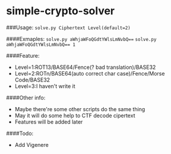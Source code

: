 # simple-crypto-solver

###Usage:
```solve.py Ciphertext Level(default=2)```

####Exmaples: 
```solve.py aWhjaWFoQGdtYWlsLmNvbQ==```
```solve.py aWhjaWFoQGdtYWlsLmNvbQ== 1```

####Feature:
* Level=1:ROT13/BASE64/Fence(? bad translation)/BASE32
* Level=2:ROTn/BASE64(auto correct char case)/Fence/Morse Code/BASE32
* Level=3:I haven't write it

####Other info:
* Maybe there're some other scripts do the same thing
* May it will do some help to CTF decode cipertext
* Features will be added later

####Todo:
* Add Vigenere